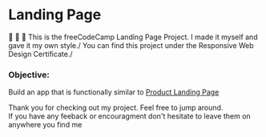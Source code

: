 # Landing Page
:wave: :wave: :wave:
This is the freeCodeCamp Landing Page Project. I made it myself and gave it my own style./ You can find this project under the Responsive Web Design Certificate./

### Objective: 
Build an app that is functionally similar to [Product Landing Page](https://product-landing-page.freecodecamp.rocks)

Thank you for checking out my project. Feel free to jump around.\
If you have any feeback or encouragment don't hesitate to leave them on anywhere you find me
